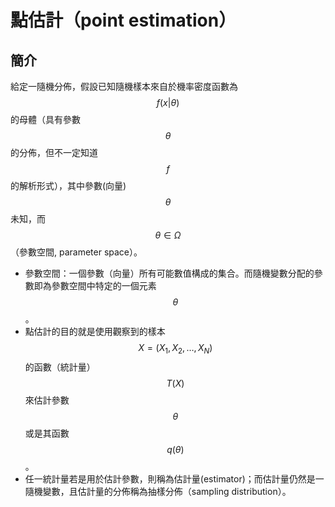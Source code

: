 # 點估計（point estimation）

## 簡介

給定一隨機分佈，假設已知隨機樣本來自於機率密度函數為$$f(x|\theta)$$的母體（具有參數$$\theta$$的分佈，但不一定知道$$f$$的解析形式），其中參數\(向量\) $$\theta$$未知，而$$\theta \in \Omega$$（參數空間, parameter space）。

* 參數空間：一個參數（向量）所有可能數值構成的集合。而隨機變數分配的參數即為參數空間中特定的一個元素$$\theta$$。
* 點估計的目的就是使用觀察到的樣本$$X=(X_1,X_2, \ldots ,X_N)$$ 的函數（統計量）$$T(X)$$來估計參數$$\theta$$或是其函數$$ q(\theta)$$  。
* 任一統計量若是用於估計參數，則稱為估計量\(estimator\)；而估計量仍然是一隨機變數，且估計量的分佈稱為抽樣分佈（sampling distribution）。



